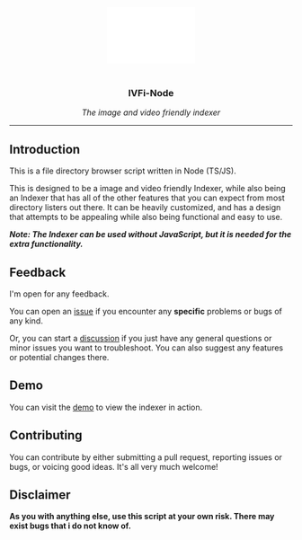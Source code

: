 <br/>
<div align="center">
	<img height="100" src="./logo.svg">
	<br/><br/>
	<h3 align="center">IVFi-Node</h3>
	<p align="center"><i>The image and video friendly indexer</i></p>
</div>

---
## Introduction


This is a file directory browser script written in Node (TS/JS).

This is designed to be a image and video friendly Indexer, while also being an Indexer that has all of the other features that you can expect from most directory listers out there. It can be heavily customized, and has a design that attempts to be appealing while also being functional and easy to use.

***Note: The Indexer can be used without JavaScript, but it is needed for the extra functionality.***

## Feedback <!-- {docsify-ignore} -->
I'm open for any feedback.

You can open an [issue](https://github.com/sixem/ivfi-node/issues) if you encounter any **specific** problems or bugs of any kind.

Or, you can start a [discussion](https://github.com/sixem/ivfi-node/discussions) if you just have any general questions or minor issues you want to troubleshoot. You can also suggest any features or potential changes there.

## Demo

You can visit the [demo](https://index.five.sh/) to view the indexer in action.

## Contributing
You can contribute by either submitting a pull request, reporting issues or bugs, or voicing good ideas. It's all very much welcome!

## Disclaimer
**As you with anything else, use this script at your own risk. There may exist bugs that i do not know of.**